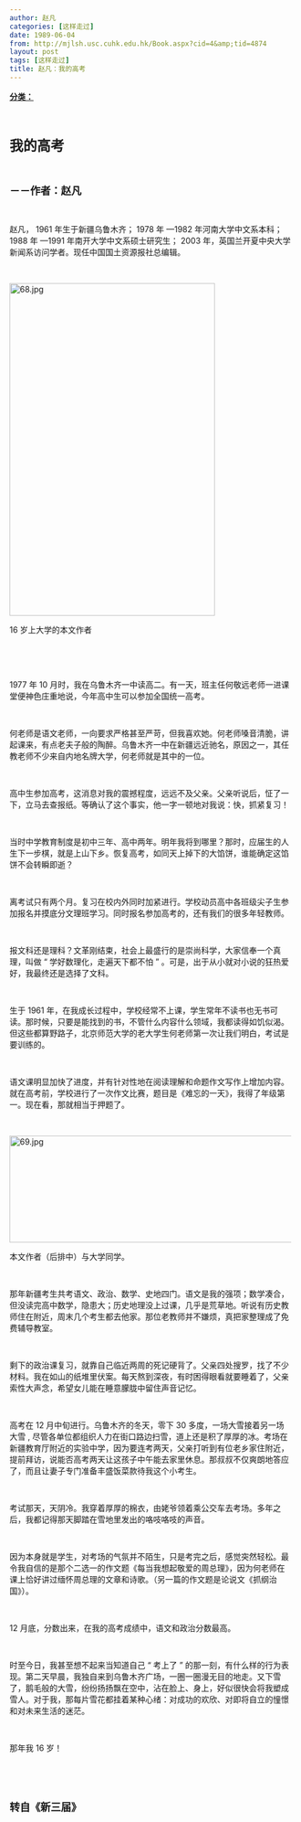 ```yaml
---
author: 赵凡
categories: [这样走过]
date: 1989-06-04
from: http://mjlsh.usc.cuhk.edu.hk/Book.aspx?cid=4&amp;tid=4874
layout: post
tags: [这样走过]
title: 赵凡：我的高考
---
```


<div style="margin: 15px 10px 10px 0px;">
<div>
<span id="ctl00_ContentPlaceHolder1_chapter1_SubjectLabel" style="font-weight:bold;text-decoration:underline;">
   分类：
  </span>
</div>
<p class="p1">
<b>
<font size="5">
<span class="s1">
</span>
<br/>
</font>
</b>
</p>
<p class="p2">
<span class="s1">
<b>
<font size="5">
     我的高考
    </font>
</b>
</span>
</p>
<p class="p1">
<b>
<font size="4">
<span class="s1">
</span>
<br/>
</font>
</b>
</p>
<p class="p2">
<span class="s1">
<b>
<font size="4">
     －－作者：赵凡
    </font>
</b>
</span>
</p>
<p class="p1">
<span class="s1">
</span>
<br/>
</p>
<p class="p2">
<span class="s1">
   赵凡，
  </span>
<span class="s2">
   1961
  </span>
<span class="s1">
   年生于新疆乌鲁木齐；
  </span>
<span class="s2">
   1978
  </span>
<span class="s1">
   年
  </span>
<span class="s2">
   —1982
  </span>
<span class="s1">
   年河南大学中文系本科；
  </span>
<span class="s2">
   1988
  </span>
<span class="s1">
   年
  </span>
<span class="s2">
   —1991
  </span>
<span class="s1">
   年南开大学中文系硕士研究生；
  </span>
<span class="s2">
   2003
  </span>
<span class="s1">
   年，英国兰开夏中央大学新闻系访问学者。现任中国国土资源报社总编辑。
  </span>
</p>
<p class="p1">
<span class="s1">
</span>
<br/>
</p>
<p class="p3">
<span class="s1">
<img alt="68.jpg" border="0" height="582" src="http://mjlsh.usc.cuhk.edu.hk/medias/contents/4874/68.jpg" width="360"/>
</span>
</p>
<p class="p2">
<span class="s2">
   16
  </span>
<span class="s1">
   岁上大学的本文作者
  </span>
</p>
<p class="p1">
<span class="s1">
</span>
<br/>
</p>
<p class="p1">
<span class="s1">
</span>
<br/>
</p>
<p class="p2">
<span class="s2">
   1977
  </span>
<span class="s1">
   年
  </span>
<span class="s2">
   10
  </span>
<span class="s1">
   月时，我在乌鲁木齐一中读高二。有一天，班主任何敬远老师一进课堂便神色庄重地说，今年高中生可以参加全国统一高考。
  </span>
</p>
<p class="p1">
<span class="s1">
</span>
<br/>
</p>
<p class="p2">
<span class="s1">
   何老师是语文老师，一向要求严格甚至严苛，但我喜欢她。何老师嗓音清脆，讲起课来，有点老夫子般的陶醉。乌鲁木齐一中在新疆远近驰名，原因之一，其任教老师不少来自内地名牌大学，何老师就是其中的一位。
  </span>
</p>
<p class="p1">
<span class="s1">
</span>
<br/>
</p>
<p class="p2">
<span class="s1">
   高中生参加高考，这消息对我的震撼程度，远远不及父亲。父亲听说后，怔了一下，立马去查报纸。等确认了这个事实，他一字一顿地对我说：快，抓紧复习！
  </span>
</p>
<p class="p1">
<span class="s1">
</span>
<br/>
</p>
<p class="p2">
<span class="s1">
   当时中学教育制度是初中三年、高中两年。明年我将到哪里？那时，应届生的人生下一步棋，就是上山下乡。恢复高考，如同天上掉下的大馅饼，谁能确定这馅饼不会转瞬即逝？
  </span>
</p>
<p class="p1">
<span class="s1">
</span>
<br/>
</p>
<p class="p2">
<span class="s1">
   离考试只有两个月。复习在校内外同时加紧进行。学校动员高中各班级尖子生参加报名并摸底分文理班学习。同时报名参加高考的，还有我们的很多年轻教师。
  </span>
</p>
<p class="p1">
<span class="s1">
</span>
<br/>
</p>
<p class="p2">
<span class="s1">
   报文科还是理科？文革刚结束，社会上最盛行的是崇尚科学，大家信奉一个真理，叫做
  </span>
<span class="s2">
   “
  </span>
<span class="s1">
   学好数理化，走遍天下都不怕
  </span>
<span class="s2">
   ”
  </span>
<span class="s1">
   。可是，出于从小就对小说的狂热爱好，我最终还是选择了文科。
  </span>
</p>
<p class="p1">
<span class="s1">
</span>
<br/>
</p>
<p class="p2">
<span class="s1">
   生于
  </span>
<span class="s2">
   1961
  </span>
<span class="s1">
   年，在我成长过程中，学校经常不上课，学生常年不读书也无书可读。那时候，只要是能找到的书，不管什么内容什么领域，我都读得如饥似渴。但这些都算野路子，北京师范大学的老大学生何老师第一次让我们明白，考试是要训练的。
  </span>
</p>
<p class="p1">
<span class="s1">
</span>
<br/>
</p>
<p class="p2">
<span class="s1">
   语文课明显加快了进度，并有针对性地在阅读理解和命题作文写作上增加内容。就在高考前，学校进行了一次作文比赛，题目是《难忘的一天》，我得了年级第一。现在看，那就相当于押题了。
  </span>
</p>
<p class="p1">
<span class="s1">
</span>
<br/>
</p>
<p class="p3">
<span class="s1">
<img alt="69.jpg" border="0" height="187" src="http://mjlsh.usc.cuhk.edu.hk/medias/contents/4874/69.jpg" width="535"/>
</span>
</p>
<p class="p2">
<span class="s1">
   本文作者（后排中）与大学同学。
  </span>
</p>
<p class="p1">
<span class="s1">
</span>
<br/>
</p>
<p class="p2">
<span class="s1">
   那年新疆考生共考语文、政治、数学、史地四门。语文是我的强项；数学凑合，但没读完高中数学，隐患大；历史地理没上过课，几乎是荒草地。听说有历史教师住在附近，周末几个考生都去他家。那位老教师并不嫌烦，真把家整理成了免费辅导教室。
  </span>
</p>
<p class="p1">
<span class="s1">
</span>
<br/>
</p>
<p class="p2">
<span class="s1">
   剩下的政治课复习，就靠自己临近两周的死记硬背了。父亲四处搜罗，找了不少材料。我在如山的纸堆里伏案。每天熬到深夜，有时困得眼看就要睡着了，父亲索性大声念，希望女儿能在睡意朦胧中留住声音记忆。
  </span>
</p>
<p class="p1">
<span class="s1">
</span>
<br/>
</p>
<p class="p2">
<span class="s1">
   高考在
  </span>
<span class="s2">
   12
  </span>
<span class="s1">
   月中旬进行。乌鲁木齐的冬天，零下
  </span>
<span class="s2">
   30
  </span>
<span class="s1">
   多度，一场大雪接着另一场大雪
  </span>
<span class="s2">
   ,
  </span>
<span class="s1">
   尽管各单位都组织人力在街口路边扫雪，道上还是积了厚厚的冰。考场在新疆教育厅附近的实验中学，因为要连考两天，父亲打听到有位老乡家住附近，提前拜访，说能否高考两天让这孩子中午能去家里休息。那叔叔不仅爽朗地答应了，而且让妻子专门准备丰盛饭菜款待我这个小考生。
  </span>
</p>
<p class="p1">
<span class="s1">
</span>
<br/>
</p>
<p class="p2">
<span class="s1">
   考试那天，天阴冷。我穿着厚厚的棉衣，由姥爷领着乘公交车去考场。多年之后，我都记得那天脚踏在雪地里发出的咯吱咯吱的声音。
  </span>
</p>
<p class="p1">
<span class="s1">
</span>
<br/>
</p>
<p class="p2">
<span class="s1">
   因为本身就是学生，对考场的气氛并不陌生，只是考完之后，感觉突然轻松。最令我自信的是那个二选一的作文题《每当我想起敬爱的周总理》，因为何老师在课上恰好讲过缅怀周总理的文章和诗歌。（另一篇的作文题是论说文《抓纲治国》）。
  </span>
</p>
<p class="p1">
<span class="s1">
</span>
<br/>
</p>
<p class="p2">
<span class="s2">
   12
  </span>
<span class="s1">
   月底，分数出来，在我的高考成绩中，语文和政治分数最高。
  </span>
</p>
<p class="p1">
<span class="s1">
</span>
<br/>
</p>
<p class="p2">
<span class="s1">
   时至今日，我甚至想不起来当知道自己
  </span>
<span class="s2">
   “
  </span>
<span class="s1">
   考上了
  </span>
<span class="s2">
   ”
  </span>
<span class="s1">
   的那一刻，有什么样的行为表现。第二天早晨，我独自来到乌鲁木齐广场，一圈一圈漫无目的地走。又下雪了，鹅毛般的大雪，纷纷扬扬飘在空中，沾在脸上、身上，好似很快会将我塑成雪人。对于我，那每片雪花都挂着某种心绪：对成功的欢欣、对即将自立的憧憬和对未来生活的迷茫。
  </span>
</p>
<p class="p1">
<span class="s1">
</span>
<br/>
</p>
<p class="p2">
<span class="s1">
   那年我
  </span>
<span class="s2">
   16
  </span>
<span class="s1">
   岁！
  </span>
</p>
<p class="p1">
<span class="s1">
</span>
<br/>
</p>
<p class="p1">
<b>
<font size="4">
<span class="s1">
</span>
<br/>
</font>
</b>
</p>
<p class="p2">
<span class="s1">
<b>
<font size="4">
     转自《新三届》
    </font>
</b>
</span>
</p>
</div>
